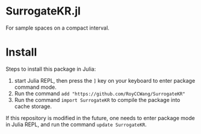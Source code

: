 SurrogateKR.jl
========
For sample spaces on a compact interval.


# Install
Steps to install this package in Julia:
1. start Julia REPL, then press the ```]``` key on your keyboard to enter package command mode.
2. Run the command ```add "https://github.com/RoyCCWang/SurrogateKR"```
3. Run the command ```import SurrogateKR``` to compile the package into cache storage.

If this repository is modified in the future, one needs to enter package mode in Julia REPL, and run the command ```update SurrogateKR```.
